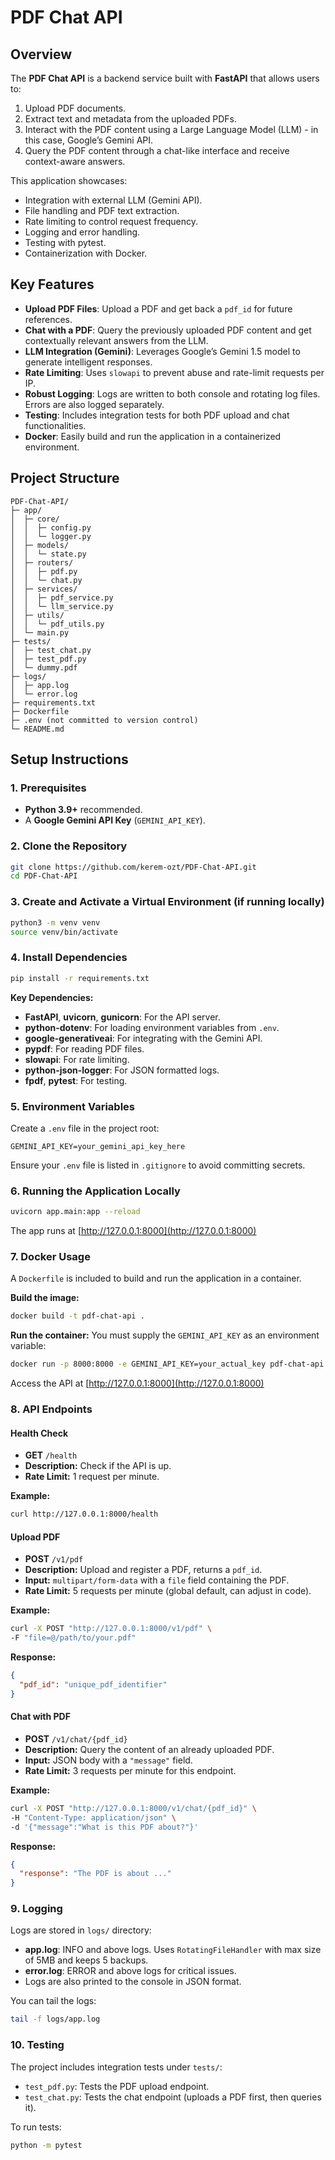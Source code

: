 # PDF Chat API

## Overview

The **PDF Chat API** is a backend service built with **FastAPI** that allows users to:

1. Upload PDF documents.
2. Extract text and metadata from the uploaded PDFs.
3. Interact with the PDF content using a Large Language Model (LLM) - in this case, Google’s Gemini API.
4. Query the PDF content through a chat-like interface and receive context-aware answers.

This application showcases:
- Integration with external LLM (Gemini API).
- File handling and PDF text extraction.
- Rate limiting to control request frequency.
- Logging and error handling.
- Testing with pytest.
- Containerization with Docker.

## Key Features

- **Upload PDF Files**: Upload a PDF and get back a `pdf_id` for future references.
- **Chat with a PDF**: Query the previously uploaded PDF content and get contextually relevant answers from the LLM.
- **LLM Integration (Gemini)**: Leverages Google’s Gemini 1.5 model to generate intelligent responses.
- **Rate Limiting**: Uses `slowapi` to prevent abuse and rate-limit requests per IP.
- **Robust Logging**: Logs are written to both console and rotating log files. Errors are also logged separately.
- **Testing**: Includes integration tests for both PDF upload and chat functionalities.
- **Docker**: Easily build and run the application in a containerized environment.

## Project Structure

```
PDF-Chat-API/
├─ app/
│  ├─ core/
│  │  ├─ config.py
│  │  └─ logger.py
│  ├─ models/
│  │  └─ state.py
│  ├─ routers/
│  │  ├─ pdf.py
│  │  └─ chat.py
│  ├─ services/
│  │  ├─ pdf_service.py
│  │  └─ llm_service.py
│  ├─ utils/
│  │  └─ pdf_utils.py
│  └─ main.py
├─ tests/
│  ├─ test_chat.py
│  ├─ test_pdf.py
│  └─ dummy.pdf
├─ logs/
│  ├─ app.log
│  └─ error.log
├─ requirements.txt
├─ Dockerfile
├─ .env (not committed to version control)
└─ README.md
```

## Setup Instructions

### 1. Prerequisites

- **Python 3.9+** recommended.
- A **Google Gemini API Key** (`GEMINI_API_KEY`).

### 2. Clone the Repository

```bash
git clone https://github.com/kerem-ozt/PDF-Chat-API.git
cd PDF-Chat-API
```

### 3. Create and Activate a Virtual Environment (if running locally)

```bash
python3 -m venv venv
source venv/bin/activate
```

### 4. Install Dependencies

```bash
pip install -r requirements.txt
```

**Key Dependencies:**
- **FastAPI**, **uvicorn**, **gunicorn**: For the API server.
- **python-dotenv**: For loading environment variables from `.env`.
- **google-generativeai**: For integrating with the Gemini API.
- **pypdf**: For reading PDF files.
- **slowapi**: For rate limiting.
- **python-json-logger**: For JSON formatted logs.
- **fpdf**, **pytest**: For testing.

### 5. Environment Variables

Create a `.env` file in the project root:

```
GEMINI_API_KEY=your_gemini_api_key_here
```

Ensure your `.env` file is listed in `.gitignore` to avoid committing secrets.

### 6. Running the Application Locally

```bash
uvicorn app.main:app --reload
```

The app runs at [http://127.0.0.1:8000](http://127.0.0.1:8000)

### 7. Docker Usage

A `Dockerfile` is included to build and run the application in a container.

**Build the image:**
```bash
docker build -t pdf-chat-api .
```

**Run the container:**
You must supply the `GEMINI_API_KEY` as an environment variable:
```bash
docker run -p 8000:8000 -e GEMINI_API_KEY=your_actual_key pdf-chat-api
```

Access the API at [http://127.0.0.1:8000](http://127.0.0.1:8000)

### 8. API Endpoints

#### Health Check

- **GET** `/health`
- **Description:** Check if the API is up.
- **Rate Limit:** 1 request per minute.

**Example:**
```bash
curl http://127.0.0.1:8000/health
```

#### Upload PDF

- **POST** `/v1/pdf`
- **Description:** Upload and register a PDF, returns a `pdf_id`.
- **Input:** `multipart/form-data` with a `file` field containing the PDF.
- **Rate Limit:** 5 requests per minute (global default, can adjust in code).

**Example:**
```bash
curl -X POST "http://127.0.0.1:8000/v1/pdf" \
-F "file=@/path/to/your.pdf"
```

**Response:**
```json
{
  "pdf_id": "unique_pdf_identifier"
}
```

#### Chat with PDF

- **POST** `/v1/chat/{pdf_id}`
- **Description:** Query the content of an already uploaded PDF.
- **Input:** JSON body with a `"message"` field.
- **Rate Limit:** 3 requests per minute for this endpoint.

**Example:**
```bash
curl -X POST "http://127.0.0.1:8000/v1/chat/{pdf_id}" \
-H "Content-Type: application/json" \
-d '{"message":"What is this PDF about?"}'
```

**Response:**
```json
{
  "response": "The PDF is about ..."
}
```

### 9. Logging

Logs are stored in `logs/` directory:

- **app.log**: INFO and above logs. Uses `RotatingFileHandler` with max size of 5MB and keeps 5 backups.
- **error.log**: ERROR and above logs for critical issues.
- Logs are also printed to the console in JSON format.

You can tail the logs:
```bash
tail -f logs/app.log
```

### 10. Testing

The project includes integration tests under `tests/`:

- `test_pdf.py`: Tests the PDF upload endpoint.
- `test_chat.py`: Tests the chat endpoint (uploads a PDF first, then queries it).

To run tests:
```bash
python -m pytest
```